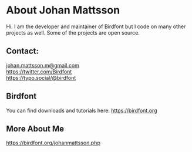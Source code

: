 # About Johan Mattsson

Hi. I am the developer and maintainer of Birdfont but I code on many other projects as well. Some of the projects are open source.

## Contact:

johan.mattsson.m@gmail.com<br>
<https://twitter.com/Birdfont><br>
<https://typo.social/@birdfont>

## Birdfont

You can find downloads and tutorials here: <https://birdfont.org>

## More About Me

<https://birdfont.org/johanmattsson.php>
